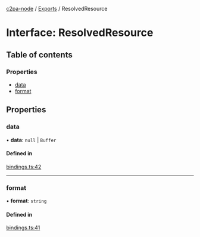 [c2pa-node](../README.md) / [Exports](../modules.md) / ResolvedResource

# Interface: ResolvedResource

## Table of contents

### Properties

- [data](ResolvedResource.md#data)
- [format](ResolvedResource.md#format)

## Properties

### data

• **data**: ``null`` \| `Buffer`

#### Defined in

[bindings.ts:42](https://github.com/contentauth/c2pa-node/blob/a776a47/js-src/bindings.ts#L42)

___

### format

• **format**: `string`

#### Defined in

[bindings.ts:41](https://github.com/contentauth/c2pa-node/blob/a776a47/js-src/bindings.ts#L41)
